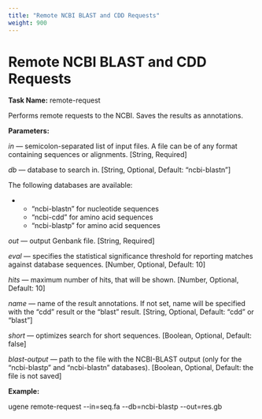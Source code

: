 ```yaml
---
title: "Remote NCBI BLAST and CDD Requests"
weight: 900
---
```



# Remote NCBI BLAST and CDD Requests

**Task Name:** remote-request

Performs remote requests to the NCBI. Saves the results as annotations.

**Parameters:**

_in_ — semicolon-separated list of input files. A file can be of any format containing sequences or alignments. \[String, Required\]

_db_ — database to search in. \[String, Optional, Default: “ncbi-blastn”\]

The following databases are available:

*   *   “ncbi-blastn” for nucleotide sequences
    *   “ncbi-cdd” for amino acid sequences
    *   “ncbi-blastp” for amino acid sequences

_out_ — output Genbank file. \[String, Required\]

_eval_ — specifies the statistical significance threshold for reporting matches against database sequences. \[Number, Optional, Default: 10\]

_hits_ — maximum number of hits, that will be shown. \[Number, Optional, Default: 10\]

_name_ — name of the result annotations. If not set, name will be specified with the “cdd” result or the “blast” result. \[String, Optional, Default: “cdd” or “blast”\]

_short_ — optimizes search for short sequences. \[Boolean, Optional, Default: false\]

_blast-output_ — path to the file with the NCBI-BLAST output (only for the “ncbi-blastp” and “ncbi-blastn” databases). \[Boolean, Optional, Default: the file is not saved\]

**Example:**

ugene remote-request --in=seq.fa --db=ncbi-blastp --out=res.gb
